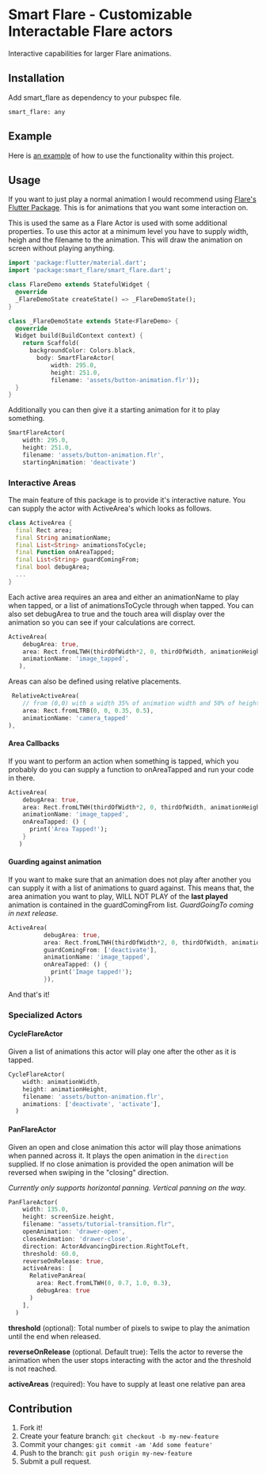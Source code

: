 # Smart Flare - Customizable Interactable Flare actors

Interactive capabilities for larger Flare animations.

## Installation

Add smart_flare as dependency to your pubspec file.

```
smart_flare: any
```

## Example

Here is [an example](https://youtu.be/fZuLh-oc5Ao) of how to use the functionality within this project.

## Usage

If you want to just play a normal animation I would recommend using [Flare's Flutter Package](https://pub.dartlang.org/packages/flare_flutter). This is for animations that you want some interaction on.

This is used the same as a Flare Actor is used with some additional properties. To use this actor at a minimum level you have to supply width, heigh and the filename to the animation. This will draw the animation on screen without playing anything.

```dart
import 'package:flutter/material.dart';
import 'package:smart_flare/smart_flare.dart';

class FlareDemo extends StatefulWidget {
  @override
  _FlareDemoState createState() => _FlareDemoState();
}

class _FlareDemoState extends State<FlareDemo> {
  @override
  Widget build(BuildContext context) {
    return Scaffold(
      backgroundColor: Colors.black,
        body: SmartFlareActor(
            width: 295.0,
            height: 251.0,
            filename: 'assets/button-animation.flr'));
  }
}
```

Additionally you can then give it a starting animation for it to play something.

```dart
SmartFlareActor(
    width: 295.0,
    height: 251.0,
    filename: 'assets/button-animation.flr',
    startingAnimation: 'deactivate')
```

### Interactive Areas

The main feature of this package is to provide it's interactive nature. You can supply the actor with ActiveArea's which looks as follows.

```dart
class ActiveArea {
  final Rect area;
  final String animationName;
  final List<String> animationsToCycle;
  final Function onAreaTapped;
  final List<String> guardComingFrom;
  final bool debugArea;
  ...
}
```

Each active area requires an area and either an animationName to play when tapped, or a list of animationsToCycle through when tapped. You can also set debugArea to true and the touch area will display over the animation so you can see if your calculations are correct.

```dart
ActiveArea(
    debugArea: true,
    area: Rect.fromLTWH(thirdOfWidth*2, 0, thirdOfWidth, animationHeight / 2),
    animationName: 'image_tapped',
   ),
```

Areas can also be defined using relative placements.

```dart
 RelativeActiveArea(
    // from (0,0) with a width 35% of animation width and 50% of height
    area: Rect.fromLTRB(0, 0, 0.35, 0.5),
    animationName: 'camera_tapped'
),
```

#### Area Callbacks

If you want to perform an action when something is tapped, which you probably do you can supply a function to onAreaTapped and run your code in there.

```dart
ActiveArea(
    debugArea: true,
    area: Rect.fromLTWH(thirdOfWidth*2, 0, thirdOfWidth, animationHeight / 2),
    animationName: 'image_tapped',
    onAreaTapped: () {
      print('Area Tapped!');
    }
   )
```

#### Guarding against animation

If you want to make sure that an animation does not play after another you can supply it with a list of animations to guard against. This means that, the area animation you want to play, WILL NOT PLAY of the **last played** animation is contained in the guardComingFrom list. _GuardGoingTo coming in next release._

```dart
ActiveArea(
          debugArea: true,
          area: Rect.fromLTWH(thirdOfWidth*2, 0, thirdOfWidth, animationHeight / 2),
          guardComingFrom: ['deactivate'],
          animationName: 'image_tapped',
          onAreaTapped: () {
            print('Image tapped!');
          }),
```

And that's it!

### Specialized Actors

#### CycleFlareActor

Given a list of animations this actor will play one after the other as it is tapped.

```dart
CycleFlareActor(
    width: animationWidth,
    height: animationHeight,
    filename: 'assets/button-animation.flr',
    animations: ['deactivate', 'activate'],
  )
```

#### PanFlareActor

Given an open and close animation this actor will play those animations when panned across it. It plays the open animation in the `direction` supplied. If no close animation is provided the open animation will be reversed when swiping in the "closing" direction.

_Currently only supports horizontal panning. Vertical panning on the way._

```dart
PanFlareActor(
    width: 135.0,
    height: screenSize.height,
    filename: "assets/tutorial-transition.flr",
    openAnimation: 'drawer-open',
    closeAnimation: 'drawer-close',
    direction: ActorAdvancingDirection.RightToLeft,
    threshold: 60.0,
    reverseOnRelease: true,
    activeAreas: [
      RelativePanArea(
        area: Rect.fromLTWH(0, 0.7, 1.0, 0.3),
        debugArea: true
      )
    ],
  )
```

**threshold** (optional): Total number of pixels to swipe to play the animation until the end when released.

**reverseOnRelease** (optional. Default true): Tells the actor to reverse the animation when the user stops interacting with the actor and the threshold is not reached.

**activeAreas** (required): You have to supply at least one relative pan area

## Contribution

1. Fork it!
2. Create your feature branch: `git checkout -b my-new-feature`
3. Commit your changes: `git commit -am 'Add some feature'`
4. Push to the branch: `git push origin my-new-feature`
5. Submit a pull request.

